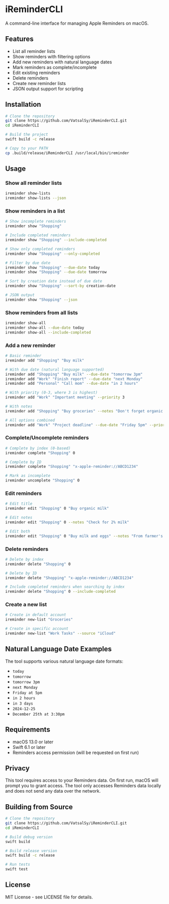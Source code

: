# iReminderCLI

A command-line interface for managing Apple Reminders on macOS.

## Features

- List all reminder lists
- Show reminders with filtering options
- Add new reminders with natural language dates
- Mark reminders as complete/incomplete
- Edit existing reminders
- Delete reminders
- Create new reminder lists
- JSON output support for scripting

## Installation

```bash
# Clone the repository
git clone https://github.com/VatsalSy/iReminderCLI.git
cd iReminderCLI

# Build the project
swift build -c release

# Copy to your PATH
cp .build/release/iReminderCLI /usr/local/bin/ireminder
```

## Usage

### Show all reminder lists
```bash
ireminder show-lists
ireminder show-lists --json
```

### Show reminders in a list
```bash
# Show incomplete reminders
ireminder show "Shopping"

# Include completed reminders
ireminder show "Shopping" --include-completed

# Show only completed reminders
ireminder show "Shopping" --only-completed

# Filter by due date
ireminder show "Shopping" --due-date today
ireminder show "Shopping" --due-date tomorrow

# Sort by creation date instead of due date
ireminder show "Shopping" --sort-by creation-date

# JSON output
ireminder show "Shopping" --json
```

### Show reminders from all lists
```bash
ireminder show-all
ireminder show-all --due-date today
ireminder show-all --include-completed
```

### Add a new reminder
```bash
# Basic reminder
ireminder add "Shopping" "Buy milk"

# With due date (natural language supported)
ireminder add "Shopping" "Buy milk" --due-date "tomorrow 3pm"
ireminder add "Work" "Finish report" --due-date "next Monday"
ireminder add "Personal" "Call mom" --due-date "in 2 hours"

# With priority (0-3, where 3 is highest)
ireminder add "Work" "Important meeting" --priority 3

# With notes
ireminder add "Shopping" "Buy groceries" --notes "Don't forget organic vegetables"

# All options combined
ireminder add "Work" "Project deadline" --due-date "Friday 5pm" --priority 3 --notes "Final review needed"
```

### Complete/Uncomplete reminders
```bash
# Complete by index (0-based)
ireminder complete "Shopping" 0

# Complete by ID
ireminder complete "Shopping" "x-apple-reminder://ABCD1234"

# Mark as incomplete
ireminder uncomplete "Shopping" 0
```

### Edit reminders
```bash
# Edit title
ireminder edit "Shopping" 0 "Buy organic milk"

# Edit notes
ireminder edit "Shopping" 0 --notes "Check for 2% milk"

# Edit both
ireminder edit "Shopping" 0 "Buy milk and eggs" --notes "From farmer's market"
```

### Delete reminders
```bash
# Delete by index
ireminder delete "Shopping" 0

# Delete by ID
ireminder delete "Shopping" "x-apple-reminder://ABCD1234"

# Include completed reminders when searching by index
ireminder delete "Shopping" 0 --include-completed
```

### Create a new list
```bash
# Create in default account
ireminder new-list "Groceries"

# Create in specific account
ireminder new-list "Work Tasks" --source "iCloud"
```

## Natural Language Date Examples

The tool supports various natural language date formats:

- `today`
- `tomorrow`
- `tomorrow 3pm`
- `next Monday`
- `Friday at 5pm`
- `in 2 hours`
- `in 3 days`
- `2024-12-25`
- `December 25th at 3:30pm`

## Requirements

- macOS 13.0 or later
- Swift 6.1 or later
- Reminders access permission (will be requested on first run)

## Privacy

This tool requires access to your Reminders data. On first run, macOS will prompt you to grant access. The tool only accesses Reminders data locally and does not send any data over the network.

## Building from Source

```bash
# Clone the repository
git clone https://github.com/VatsalSy/iReminderCLI.git
cd iReminderCLI

# Build debug version
swift build

# Build release version
swift build -c release

# Run tests
swift test
```

## License

MIT License - see LICENSE file for details.